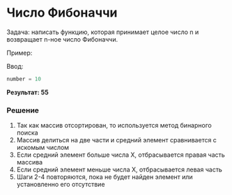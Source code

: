 # Число Фибоначчи

Задача: написать функцию, которая принимает целое число n и возвращает n-ное число Фибоначчи.

Пример:

Ввод: 
```python
number = 10
```
**Результат: 55**
 
### Решение

1. Так как массив отсортирован, то используется метод бинарного поиска
2. Массив делиться на две части и средний элемент сравнивается с искомым числом
3. Если средний элемент больше числа X, отбрасывается правая часть массива
4. Если средний элемент меньше числа X, отбрасывается левая часть
5. Шаги 2-4 повторяются, пока не будет найден элемент или установленно его отсутствие